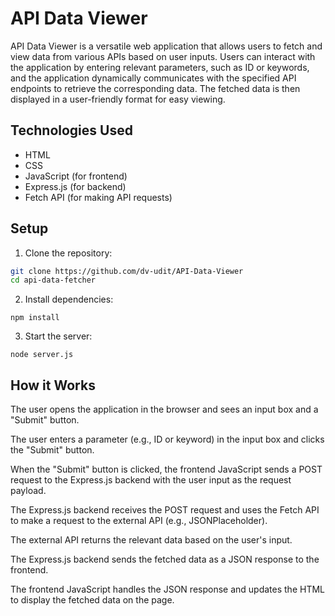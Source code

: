 # API Data Viewer

API Data Viewer is a versatile web application that allows users to fetch and view data from various APIs based on user inputs. Users can interact with the application by entering relevant parameters, such as ID or keywords, and the application dynamically communicates with the specified API endpoints to retrieve the corresponding data. The fetched data is then displayed in a user-friendly format for easy viewing.

## Technologies Used

- HTML
- CSS
- JavaScript (for frontend)
- Express.js (for backend)
- Fetch API (for making API requests)

## Setup

1. Clone the repository:

```bash
git clone https://github.com/dv-udit/API-Data-Viewer
cd api-data-fetcher
```

2. Install dependencies:
```
npm install
```

3. Start the server:
```
node server.js
```

## How it Works

The user opens the application in the browser and sees an input box and a "Submit" button.

The user enters a parameter (e.g., ID or keyword) in the input box and clicks the "Submit" button.

When the "Submit" button is clicked, the frontend JavaScript sends a POST request to the Express.js backend with the user input as the request payload.

The Express.js backend receives the POST request and uses the Fetch API to make a request to the external API (e.g., JSONPlaceholder).

The external API returns the relevant data based on the user's input.

The Express.js backend sends the fetched data as a JSON response to the frontend.

The frontend JavaScript handles the JSON response and updates the HTML to display the fetched data on the page.

